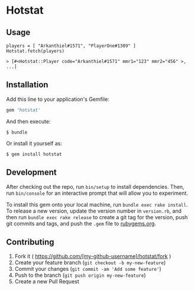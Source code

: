 # Hotstat

## Usage

    players = [ "Arkanthiel#1571", "PlayerOne#1309" ]
    Hotstat.fetch(players)

    > [#<Hotstat::Player code="Arkanthiel#1571" mmr1="123" mmr2="456" >, ...]

## Installation

Add this line to your application's Gemfile:

```ruby
gem 'hotstat'
```

And then execute:

    $ bundle

Or install it yourself as:

    $ gem install hotstat

## Development

After checking out the repo, run `bin/setup` to install dependencies. Then, run `bin/console` for an interactive prompt that will allow you to experiment.

To install this gem onto your local machine, run `bundle exec rake install`. To release a new version, update the version number in `version.rb`, and then run `bundle exec rake release` to create a git tag for the version, push git commits and tags, and push the `.gem` file to [rubygems.org](https://rubygems.org).

## Contributing

1. Fork it ( https://github.com/[my-github-username]/hotstat/fork )
2. Create your feature branch (`git checkout -b my-new-feature`)
3. Commit your changes (`git commit -am 'Add some feature'`)
4. Push to the branch (`git push origin my-new-feature`)
5. Create a new Pull Request
